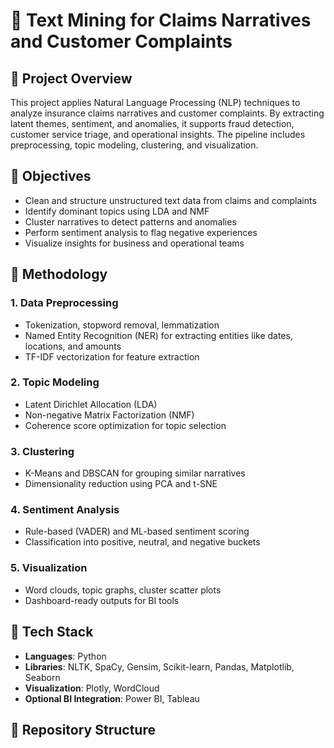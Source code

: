 # 💬 Text Mining for Claims Narratives and Customer Complaints

## 📌 Project Overview
This project applies Natural Language Processing (NLP) techniques to analyze insurance claims narratives and customer complaints. By extracting latent themes, sentiment, and anomalies, it supports fraud detection, customer service triage, and operational insights. The pipeline includes preprocessing, topic modeling, clustering, and visualization.

## 🎯 Objectives
- Clean and structure unstructured text data from claims and complaints
- Identify dominant topics using LDA and NMF
- Cluster narratives to detect patterns and anomalies
- Perform sentiment analysis to flag negative experiences
- Visualize insights for business and operational teams

## 🧠 Methodology

### 1. Data Preprocessing
- Tokenization, stopword removal, lemmatization
- Named Entity Recognition (NER) for extracting entities like dates, locations, and amounts
- TF-IDF vectorization for feature extraction

### 2. Topic Modeling
- Latent Dirichlet Allocation (LDA)
- Non-negative Matrix Factorization (NMF)
- Coherence score optimization for topic selection

### 3. Clustering
- K-Means and DBSCAN for grouping similar narratives
- Dimensionality reduction using PCA and t-SNE

### 4. Sentiment Analysis
- Rule-based (VADER) and ML-based sentiment scoring
- Classification into positive, neutral, and negative buckets

### 5. Visualization
- Word clouds, topic graphs, cluster scatter plots
- Dashboard-ready outputs for BI tools

## 🧰 Tech Stack
- **Languages**: Python
- **Libraries**: NLTK, SpaCy, Gensim, Scikit-learn, Pandas, Matplotlib, Seaborn
- **Visualization**: Plotly, WordCloud
- **Optional BI Integration**: Power BI, Tableau

## 📁 Repository Structure
